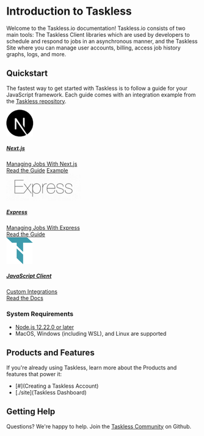# Introduction to Taskless

Welcome to the Taskless.io documentation! Taskless.io consists of two main tools: The Taskless Client libraries which are used by developers to schedule and respond to jobs in an asynchronous manner, and the Taskless Site where you can manage user accounts, billing, access job history graphs, logs, and more.

## Quickstart

The fastest way to get started with Taskless is to follow a guide for your JavaScript framework. Each guide comes with an integration example from the [Taskless repository](https://github.com/taskless/taskless/tree/main/examples).

<!-- This markup is used to generate our getting started chiclets -->
<div class="flex flex-row flex-wrap space-x-3">
  <div class="w-1/2 border rounded border-gray-300 shadow-md shadow-gray-200 p-3">
    <a href="./get-started/next">
      <img src="./assets/next.svg" height="70" />
      <h5 class="font-bold">Next.js</h5>
      <span>Managing Jobs With Next.js</span>
    </a>
    <div class="flex pt-3 space-x-3">
      <a href="./get-started/next" class="block bg-emerald-700 border rounded px-2 py-1 text-white">Read the Guide</a>
      <a href="https://github.com/taskless/taskless/tree/main/examples/next" class="block bg-gray-100 rounded px-2 py-1 text-gray-700 border">Example</a>
    </div>
  </div>

  <div class="w-1/2 border rounded border-gray-300 shadow-md shadow-gray-200 p-3">
    <a href="./get-started/express">
      <img src="./assets/express.png" height="70" />
      <h5 class="font-bold">Express</h5>
      <span>Managing Jobs With Express</span>
    </a>
    <div class="flex pt-3 space-x-3">
      <a href="./get-started/express" class="block bg-emerald-700 border rounded px-2 py-1 text-white">Read the Guide</a>
    </div>
  </div>

  <div class="w-1/2 border rounded border-gray-300 shadow-md shadow-gray-200 p-3">
    <a href="./client-api">
      <img src="./assets/taskless.svg" height="70" />
      <h5 class="font-bold">JavaScript Client</h5>
      <span>Custom Integrations</span>
    </a>
    <div class="flex pt-3 space-x-3">
      <a href="./client-api" class="block bg-emerald-700 border rounded px-2 py-1 text-white">Read the Docs</a>
    </div>
  </div>
</div>

### System Requirements

- [Node.js 12.22.0 or later](https://nodejs.org/)
- MacOS, Windows (including WSL), and Linux are supported

## Products and Features

If you're already using Taskless, learn more about the Products and features that power it:

- [#](Creating a Taskless Account)
- [./site](Taskless Dashboard)

## Getting Help

Questions? We're happy to help. Join the [Taskless Community](https://github.com/taskless/taskless/discussions/categories/q-a) on Github.
